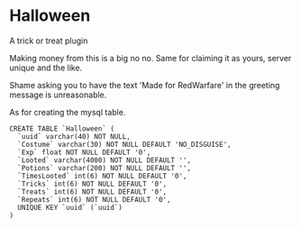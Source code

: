 Halloween
=========

A trick or treat plugin

Making money from this is a big no no.
Same for claiming it as yours, server unique and the like.

Shame asking you to have the text 'Made for RedWarfare' in the greeting message is unreasonable.


As for creating the mysql table.

    CREATE TABLE `Halloween` (
      `uuid` varchar(40) NOT NULL,
      `Costume` varchar(30) NOT NULL DEFAULT 'NO_DISGUISE',
      `Exp` float NOT NULL DEFAULT '0',
      `Looted` varchar(4000) NOT NULL DEFAULT '',
      `Potions` varchar(200) NOT NULL DEFAULT '',
      `TimesLooted` int(6) NOT NULL DEFAULT '0',
      `Tricks` int(6) NOT NULL DEFAULT '0',
      `Treats` int(6) NOT NULL DEFAULT '0',
      `Repeats` int(6) NOT NULL DEFAULT '0',
      UNIQUE KEY `uuid` (`uuid`)
    )